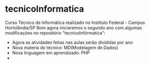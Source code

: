 # tecnicoInformatica
Curso Técnico de Informática realizado no Instituto Federal - Campus Hortolândia/SP 
Bom agora iniciaremos o segundo ano com algumas modificações no repositório "tecnicoInfórmatica":
<ul>
<li>Agora as atividades feitas nas aulas serão divididas por ano</li>
<li>Nova materia do técnico: MD(Modelagem de Dados)</li>
<li>Nova linguagem em aprendizado: PHP<li>
</ul>
